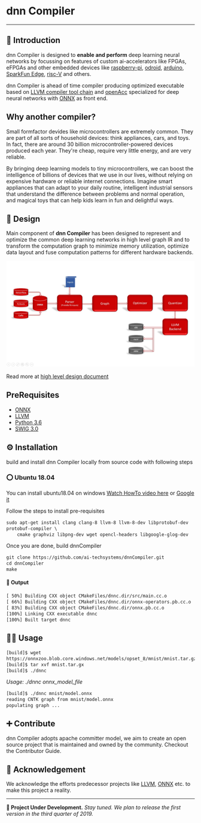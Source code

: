 # dnn Compiler
---

## 📛 Introduction 

dnn Compiler is designed to **enable and perform** deep learning neural networks by focussing on features of custom ai-accelerators like FPGAs, eFPGAs and other embedded devices like [raspberry-pi](https://www.raspberrypi.org/), [odroid](https://www.hardkernel.com/), [arduino](https://www.arduino.cc/), [SparkFun Edge](https://www.sparkfun.com/products/15170), [risc-V](https://www.amazon.com/Seeed-Studio-Sipeed-Maixduino-RISC-V/dp/B07SW9ZWQQ) and others.

dnn Compiler is ahead of time compiler producing optimized executable based on [LLVM compiler tool chain](https://llvm.org/) and [openAcc](https://www.openacc.org/) specialized for deep neural networks with [ONNX](https://onnx.ai/) as front end.

## Why another compiler?
Small formfactor devides like microcontrollers are extremely common. They are part of all sorts of household devices: think appliances, cars, and toys. In fact, there are around 30 billion microcontroller-powered devices produced each year. They're cheap, require very little energy, and are very reliable. 

By bringing deep learning models to tiny microcontrollers, we can boost the intelligence of billions of devices that we use in our lives, without relying on expensive hardware or reliable internet connections. Imagine smart appliances that can adapt to your daily routine, intelligent industrial sensors that understand the difference between problems and normal operation, and magical toys that can help kids learn in fun and delightful ways.

## 📝 Design

Main component of **dnn Compiler** has been designed to represent and optimize the common deep learning networks in high level graph IR and to transform the computation graph to minimize memory utilization, optimize data layout and fuse computation patterns for different hardware backends.

<img width="800" alt="Architecture" src="misc/dnnCompilerArch.jpg">

Read more at [high level design document](docs/highLevelDesign.md) 

## PreRequisites

* [ONNX](https://github.com/onnx/onnx#installation)
* [LLVM](https://apt.llvm.org)
* [Python 3.6](https://www.python.org/downloads/release/python-360/)
* [SWIG 3.0](http://www.swig.org/survey.html)

## ⚙ Installation
build and install dnn Compiler locally from source code with following steps

### ⭕ Ubuntu 18.04
You can install ubuntu18.04 on windows [Watch HowTo video here](https://www.youtube.com/watch?v=QbmRXJJKsvs) or [Google it](https://www.google.com/search?q=how+to+setup+ubuntu+on+virtualbox&oq=how+to+setup+ubuntu+on+virtual+box)

Follow the steps to install pre-requisites
```
sudo apt-get install clang clang-8 llvm-8 llvm-8-dev libprotobuf-dev protobuf-compiler \
    cmake graphviz libpng-dev wget opencl-headers libgoogle-glog-dev
```

Once you are done, build dnnCompiler
```
git clone https://github.com/ai-techsystems/dnnCompiler.git 
cd dnnCompiler
make
```

#### 📜 Output
```
[ 50%] Building CXX object CMakeFiles/dnnc.dir/src/main.cc.o
[ 66%] Building CXX object CMakeFiles/dnnc.dir/onnx-operators.pb.cc.o
[ 83%] Building CXX object CMakeFiles/dnnc.dir/onnx.pb.cc.o
[100%] Linking CXX executable dnnc
[100%] Built target dnnc
```

## 🏃‍♂️ Usage
```
[build]$ wget https://onnxzoo.blob.core.windows.net/models/opset_8/mnist/mnist.tar.gz
[build]$ tar xvf mnist.tar.gx
[build]$ ./dnnc
```
*Usage:  ./dnnc onnx_model_file*
```
[build]$ ./dnnc mnist/model.onnx
reading CNTK graph from mnist/model.onnx 
populating graph ...
```

## ➕ Contribute

dnn Compiler adopts apache committer model, we aim to create an open source project that is maintained and owned by the community. Checkout the Contributor Guide.

## 🙏 Acknowledgement 
We acknowledge the efforts predecessor projects like [LLVM](https://llvm.org/), [ONNX](https://onnx.ai/) etc. to make this project a reality.


---

**🚧 Project Under Development.** *Stay tuned. We plan to release the first version in the third quarter of 2019.*
